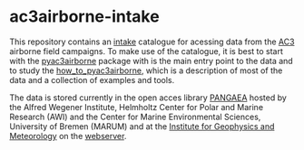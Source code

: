 # ac3airborne-intake

This repository contains an [intake](https://github.com/intake/intake) catalogue for acessing data from the [AC3](http://www.ac3-tr.de/) airborne field campaigns. To make use of the catalogue, it is best to start with the [pyac3airborne](https://github.com/igmk/pyac3airborne) package with is the main entry point to the data and to study the [how_to_pyac3airborne](https://igmk.github.io/how_to_pyac3airborne/intro.html), which is a description of most of the data and a collection of examples and tools. 

The data is stored currently in the open acces library [PANGAEA](https://www.pangaea.de/) hosted by the Alfred Wegener Institute, Helmholtz Center for Polar and Marine Research (AWI) and the Center for Marine Environmental Sciences, University of Bremen (MARUM) and at the [Institute for Geophysics and Meteorology](http://www.geomet.uni-koeln.de) on the [webserver](https://atmos.meteo.uni-koeln.de/).
